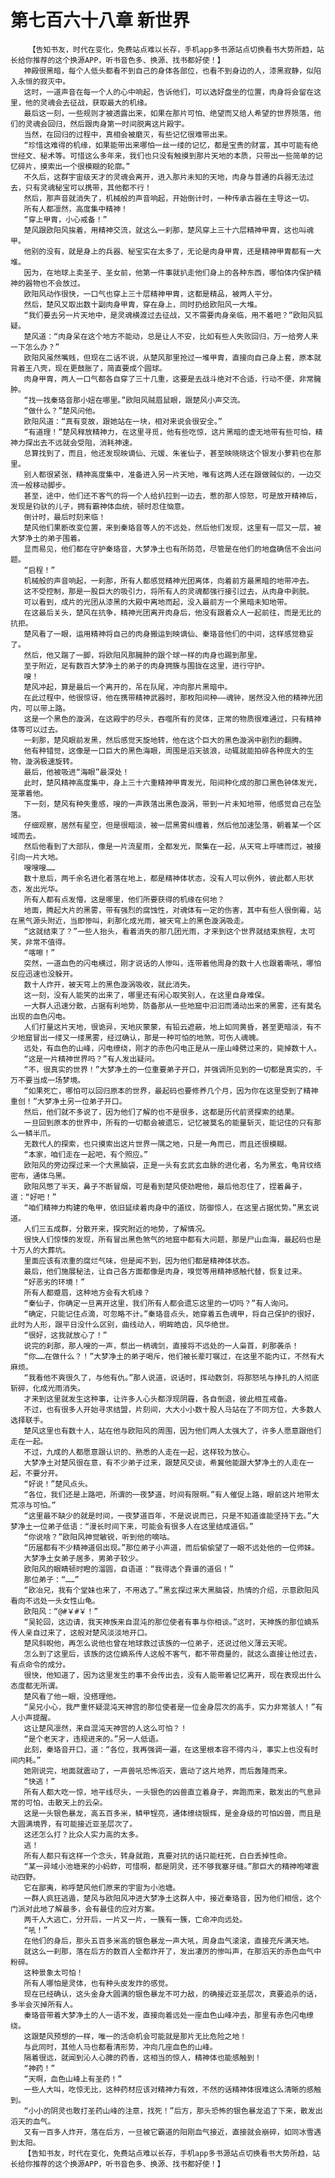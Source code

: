 # 第七百六十八章 新世界
        【告知书友，时代在变化，免费站点难以长存，手机app多书源站点切换看书大势所趋，站长给你推荐的这个换源APP，听书音色多、换源、找书都好使！】
       神殿很黑暗，每个人低头都看不到自己的身体各部位，也看不到身边的人，漆黑寂静，似陷入永恒的寂灭中。
       这时，一道声音在每一个人的心中响起，告诉他们，可以选好盘坐的位置，肉身将会留在这里，他的灵魂会去征战，获取最大的机缘。
       最后这一刻，一些规则才被透露出来，如果在那片可怕、绝望而又给人希望的世界殒落，他们的灵魂会回归，然后跟肉身第一时间脱离这片殿宇。
       当然，在回归的过程中，真相会被磨灭，有些记忆很难带出来。
       “珍惜这难得的机缘，如果能带出来哪怕一丝一缕的记忆，都是宝贵的财富，其中可能有绝世经文、秘术等。可惜这么多年来，我们也只没有触摸到那片天地的本质，只带出一些简单的记忆碎片，摸索出一个很模糊的轮廓。”
       不久后，这群宇宙级天才的灵魂会离开，进入那片未知的天地，肉身与普通的兵器无法过去，只有灵魂秘宝可以携带，其他都不行！
       然后，那声音就消失了，机械般的声音响起，开始倒计时，一种传承古器在主导这一切。
       所有人都凛然，高度集中精神！
       “穿上甲胄，小心戒备！”
       楚风跟欧阳风挨着，用精神交流，就这么一刹那，楚风穿上三十六层精神甲胄，这也叫魂甲。
       他别的没有，就是身上的兵器、秘宝实在太多了，无论是肉身甲胄，还是精神甲胄都有一大堆。
       因为，在地球上卖圣子、圣女前，他第一件事就扒走他们身上的各种东西，哪怕体内保护精神的器物也不会放过。
       欧阳风动作很快，一口气也穿上三十层精神甲胄，这都是精品，被两人平分。
       然后，楚风又取出数十副肉身甲胄，穿在身上，同时扔给欧阳风一大堆。
       “我们要去另一片天地中，是灵魂横渡过去征战，又不需要肉身亲临，用不着吧？”欧阳风狐疑。
       楚风道：“肉身呆在这个地方不能动，总是让人不安，比如有些人失败回归，万一给旁人来一下怎么办？”
       欧阳风虽然嘴贱，但现在二话不说，从楚风那里抢过一堆甲胄，直接向自己身上套，原本就背着王八壳，现在更鼓胀了，简直要成个圆球。
       肉身甲胄，两人一口气都各自穿了三十几重，这要是去战斗绝对不合适，行动不便，非常臃肿。
       “找一找秦珞音那小妞在哪里。”欧阳风贼眉鼠眼，跟楚风小声交流。
       “做什么？”楚风问他。
       欧阳风道：“真有变故，跟她站在一块，相对来说会很安全。”
       “有道理！”楚风释放精神力，在这里寻觅，他有些吃惊，这片黑暗的虚无地带有些可怕，精神力探出去不远就会受阻，消耗神速。
       总算找到了，而且，他还发现映谪仙、元媛、朱雀仙子，甚至映晓晓这个银发小萝莉也在那里。
       别人都很紧张，精神高度集中，准备进入另一片天地，唯有这两人还在跟做贼似的，一边交流一般移动脚步。
       甚至，途中，他们还不客气的将一个人给扒拉到一边去，惹的那人惊怒，可是放开精神后，发现是钧驮的儿子，拥有霸神体血统，顿时忍住恼意。
       倒计时，最后时刻来临！
       楚风他们果断改变位置，来到秦珞音等人的不远处，然后他们发现，这里有一层又一层，被大梦净土的弟子围着。
       显而易见，他们都在守护秦珞音，大梦净土也有所防范，尽管是在他们的地盘确信不会出问题。
       “启程！”
       机械般的声音响起，一刹那，所有人都感觉精神光团离体，向着前方最黑暗的地带冲去。
       这不受控制，那是一股巨大的吸引力，将所有人的灵魂都强行接引过去，从肉身中剥脱。
       可以看到，成片的光团从漆黑的大殿中离地而起，没入最前方一个黑暗未知地带。
       在这最后关头，楚风在抗争，精神光团离开肉身后，他没有跟着众人一起前往，而是无比的抗拒。
       楚风看了一眼，运用精神将自己的肉身搬运到映谪仙、秦珞音他们的中间，这样感觉稳妥了。
       然后，他又踹了一脚，将欧阳风那臃肿的跟个球一样的肉身也踢到那里。
       至于附近，足有数百大梦净土的弟子的肉身拥簇与围拢在这里，进行守护。
       嗖！
       楚风冲起，算是最后一个离开的，吊在队尾，冲向那片黑暗中。
       在此过程中，他很惊讶，他在携带精神武器时，那枚阳间种——魂钟，居然没入他的精神光团内，可以带上路。
       这是一个黑色的漩涡，在这殿宇的尽头，吞噬所有的灵体，正常的物质很难通过，只有精神体等可以过去。
       一刹那，楚风眼前发黑，然后感觉天旋地转，他在这个巨大的黑色漩涡中剧烈的翻腾。
       他有种错觉，这像是一口巨大的黑色海眼，周围是滔天骇浪，动辄就能拍碎各种庞大的生物，漩涡极速旋转。
       最后，他被吸进“海眼”最深处！
       此时，楚风精神高度集中，身上三十六重精神甲胄发光，阳间种化成的那口黑色钟体发光，笼罩着他。
       下一刻，楚风有种失重感，嗖的一声跌落出黑色漩涡，带到一片未知地带，他感觉自己在坠落。
       仔细观察，居然有星空，但是很暗淡，被一层黑雾纠缠着，然后他加速坠落，朝着某一个区域而去。
       然后他看到了大部队，像是一片流星雨，全都发光，聚集在一起，从天穹上呼啸而过，被接引向一片大地。
       嗖嗖嗖……
       数十息后，两千余名进化者落在地上，都是精神体状态，没有人可以例外，彼此都人形状态，发出光华。
       所有人都有点发懵，这是哪里，他们所要获得的机缘在何地？
       地面，腾起大片的黑雾，带有强烈的腐蚀性，对魂体有一定的伤害，其中有些人很倒霉，站在黑气源头附近，当即惨叫，刹那化成光雨，被天穹上的黑色漩涡吸走。
       “这就结束了？”一些人抬头，看着消失的那几团光雨，才来到这个世界就结束旅程，太可笑，非常不值得。
       “喀嚓！”
       突然，一道血色的闪电横过，刚才说话的人惨叫，连带着他周身的数十人也跟着嘶吼，哪怕反应迅速也没躲开。
       数十人炸开，被天穹上的黑色漩涡吸收，就此消失。
       这一刻，没有人能笑的出来了，哪里还有闲心取笑别人，在这里自身难保。
       一大群人迅速分散，占据有利地势，防备那从一些地窟中汩汩而涌动出来的黑雾，还有莫名出现的血色闪电。
       人们打量这片天地，很诡异，天地灰蒙蒙，有铅云遮蔽，地上如同黄昏，甚至更暗淡，有不少地窟冒出一缕又一缕黑雾，经过确认，那是一种可怕的地煞，可伤人魂魄。
       远处，有血色的山峰，闪电缭绕，刚才的赤色闪电正是从一座山峰劈过来的，毙掉数十人。
       “这是一片精神世界吗？”有人发出疑问。
       “不，很真实的世界！”大梦净土的一位重要弟子开口，并强调所见到的一切都是真实的，千万不要当成一场梦境。
       “如果死亡，哪怕可以回归原本的世界，最起码也要修养几个月，因为你在这里受到了精神重创！”大梦净土另一位弟子开口。
       然后，他们就不多说了，因为他们了解的也不是很多，这都是历代前贤探索的结果。
       一旦回到原本的世界中，所有的一切都会被遗忘，记忆被莫名的能量斩灭，能记住的只有那么一鳞半爪。
       无数代人的探索，也只摸索出这片世界一隅之地，只是一角而已，而且还很模糊。
       “本家，咱们走在一起吧，有个照应。”
       欧阳风的旁边探过来一个大黑脑袋，正是一头有玄武玄血脉的进化者，名为黑玄，龟背纹络密布，通体乌黑。
       欧阳风憋了半天，鼻子不断冒烟，可是看到楚风使劲瞪他，最后他忍住了，捏着鼻子，道：“好吧！”
       “咱们精神力构建的龟甲，依旧延续着肉身中的道纹，防御惊人，在这里占据优势。”黑玄说道。
       人们三五成群，分散开来，探究附近的地势，了解情况。
       很快人们惊悚的发现，所有冒出黑色煞气的地窟中都有大问题，那是尸山血海，最起码也是十万人的大葬坑。
       里面应该有浓重的腐烂气味，但是闻不到，因为他们都是精神体状态。
       最后，他们施展秘法，让自己各方面都像是肉身，嗅觉等用精神感触代替，恢复过来。
       “好恶劣的环境！”
       所有人都蹙眉，这种地方会有大机缘？
       “秦仙子，你确定一旦离开这里，我们所有人都会遗忘这里的一切吗？”有人询问。
       “确定，只能记住点滴，可忽略不计。”秦珞音点头，她穿着五色魂甲，将自己保护的很好，此时为人形，跟平日没什么区别，曲线动人，明眸皓齿，风华绝世。
       “很好，这我就放心了！”
       说完的刹那，那人嗖的一声，祭出一柄魂剑，直接将不远处的一人枭首，刹那袭杀！
       “你……在做什么？！”大梦净土的弟子喝斥，他们被长辈叮嘱过，在这里不能内讧，不然有大麻烦。
       “我看他不爽很久了，与他有仇。”那人说道，说话时，挥动数剑，将那怒吼与挣扎的人彻底斩碎，化成光雨消失。
       才来到这里就发生这种事，让许多人心头都浮现阴霾，各自倒退，彼此相互戒备。
       不过，也有很多人开始寻求结盟，片刻间，大大小小数十股人马站在了不同方位，大多数人选择联手。
       楚风这里也有数十人，站在他与欧阳风的周围，因为他们两人太强大了，许多人愿意跟他们走在一起。
       不过，九成的人都愿意跟认识的、熟悉的人走在一起，这样较为放心。
       大梦净土对楚风很在意，有不少弟子过来，跟楚风交谈，希冀他能跟大梦净土的人走在一起，不要分开。
       “好说！”楚风点头。
       “各位，我们还是上路吧，所谓的一夜梦道，时间有限啊。”有人催促上路，眼前这片地带太荒凉与可怕。”
       “这里最不缺少的就是时间，一夜梦道百年，不是说说而已，只是不知道谁能坚持下去。”大梦净土一位弟子低语：“漫长时间下来，可能会有很多人在这里结成道侣。”
       “你说啥？”欧阳风神觉敏锐，听到他的嘀咕。
       “历届都有不少精神道侣出现。”那位弟子小声道，而后偷偷望了一眼不远处他的一位师妹。
       大梦净土女弟子居多，男弟子较少。
       欧阳风的眼睛顿时瞪的溜圆，自语道：“我得选个靠谱的道侣！”
       那位弟子：“……”
       “欧冶兄，我有个堂妹也来了，不用选了。”黑玄探过来大黑脑袋，热情的介绍，示意欧阳风看向不远处一头女性山龟。
       欧阳风：“@#￥#￥！”
       “吴轮回，这边请，我天神族来自混沌的那位使者有事与你相谈。”这时，天神族的那位嫡系传人亲自过来了，这般对楚风淡淡地开口。
       楚风斜睨他，再怎么说他也曾在地球救过该族的一位弟子，还说过他义薄云天呢。
       怎么到了这里后，该族的这位嫡系传人这般不客气，都不带商量的，就这么直接让他过去，有点命令的成分。
       很快，他知道了，因为这里发生的事不会传出去，没有人能带着记忆离开，现在表现出什么态度都无所谓。
       楚风看了他一眼，没搭理他。
       “吴兄小心，我严重怀疑混沌天神宫的那位使者是一位金身层次的高手，实力非常骇人！”有人小声提醒。
       这让楚风凛然，来自混沌天神宫的人这么可怕？！
       “是个老天才，违规进来的。”另一人低语。
       此刻，秦珞音开口，道：“各位，我再强调一遍，在这里根本容不得内斗，事实上也没有时间内耗。”
       她刚说完，地面就震动了，一声兽吼恐怖滔天，震动了这片地界，而后轰隆而来。
       “快逃！”
       所有人都大吃一惊，地平线尽头，一头银色的凶兽直立着身子，奔跑而来，散发出的气息异常的可怕，击散天上的云朵。
       这是一头银色暴龙，高五百多米，鳞甲锃亮，通体缭绕银辉，是金身级的可怕凶兽，而且是大圆满境界，有可能接近亚圣层次了。
       这还怎么打？比众人实力高的太多。
       逃！
       所有人都只有这样一个念头，转身就跑，真要对抗的话只能枉死，白白丢掉性命。
       “某一异域小池塘来的小蚂蚱，可惜啊，都是阴灵，还不够我塞牙缝。”那巨大的精神咆哮震动四野。
       它在鄙夷，称呼楚风他们原来的宇宙为小池塘。
       一群人疯狂逃遁，楚风与欧阳风冲进大梦净土这群人中，接近秦珞音，因为他们相信，这个门派对此地了解最多，会有最佳的应对方案。
       两千人大逃亡，分开后，一片又一片，一簇有一簇，亡命冲向远处。
       “吼！”
       在他们的身后，那头五百多米高的银色暴龙一声大吼，周身血气滚滚，直接充斥满天地。
       就这么一刹那，落在后方的数百人全都炸开了，发出凄厉的惨叫声，在那滔天的赤色血气中粉碎。
       这种景象太可怕！
       所有人哪怕是灵体，也有种头皮发炸的感觉。
       现在已经确认，这头金身大圆满的银色暴龙不可力敌，的确接近亚圣层次，真要追杀的话，多半会灭掉所有人。
       秦珞音带着大梦净土的人一语不发，直接向着远处一座血色山峰冲去，那里有赤色闪电缭绕。
       这跟楚风预想的一样，唯一的活命机会可能就是那片无比危险之地！
       与此同时，其他人马也都看清形势，冲向几座血色的山峰。
       隔着很远，就闻到沁人心脾的药香，这相当的惊人，精神体也能感触到！
       “神药！”
       “天啊，血色山峰上有圣药！”
       一些人大叫，吃惊无比，这种药材应该对精神力有效，不然的话精神体很难这么清晰的感触到。
       “小小的阴灵也敢打圣药山峰的注意，找死！”后方，那头恐怖的银色暴龙追了下来，散发出滔天的血气。
       又有一百多人炸开，落在后方，一旦被它霸道的阳刚血气接近，直接就会崩碎，如同冰雪遇到太阳。
       【告知书友，时代在变化，免费站点难以长存，手机app多书源站点切换看书大势所趋，站长给你推荐的这个换源APP，听书音色多、换源、找书都好使！】
